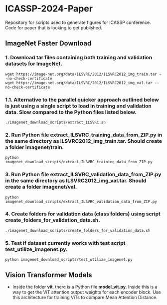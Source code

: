 # ICASSP-2024-Paper
Repository for scripts used to generate figures for ICASSP conference. Code for paper that is looking to get published.

## ImageNet Faster Download
### 1. Download tar files containing both training and validation datasets for ImageNet.
```
wget https://image-net.org/data/ILSVRC/2012/ILSVRC2012_img_train.tar --no-check-certificate
wget https://image-net.org/data/ILSVRC/2012/ILSVRC2012_img_val.tar --no-check-certificate
```
### 1.1. Alternative to the parallel quicker approach outlined below is just using a single script to load in training and validation data. Slow compared to the Python files listed below.
```
./imagenet_download_scripts/extract_ILSVRC.sh
```
### 2. Run Python file **extract_ILSVRC_training_data_from_ZIP.py** in the same directory as **ILSVRC2012_img_train.tar**. Should create a folder **imagenet/train**.
```
python imagenet_download_scripts/extract_ILSVRC_training_data_from_ZIP.py
```
### 3. Run Python file **extract_ILSVRC_validation_data_from_ZIP.py** in the same directory as **ILSVRC2012_img_val.tar**. Should create a folder **imagenet/val**.
```
python imagenet_download_scripts/extract_ILSVRC_validation_data_from_ZIP.py
```
### 4. Create folders for validation data (class folders) using script **create_folders_for_validation_data.sh**.
```
./imagenet_download_scripts/create_folders_for_validation_data.sh
```
### 5. Test if dataset currently works with test script **test_utilize_imagenet.py**.
```
python imagenet_download_scripts/test_utilize_imagenet.py
```
## Vision Transformer Models
* Inside the folder **vit**, there is a Python file **model_vit.py**. Inside this is a way to get the ViT attention output weights for each encoder block. Use this architecture for training ViTs to compare Mean Attention Distance.
